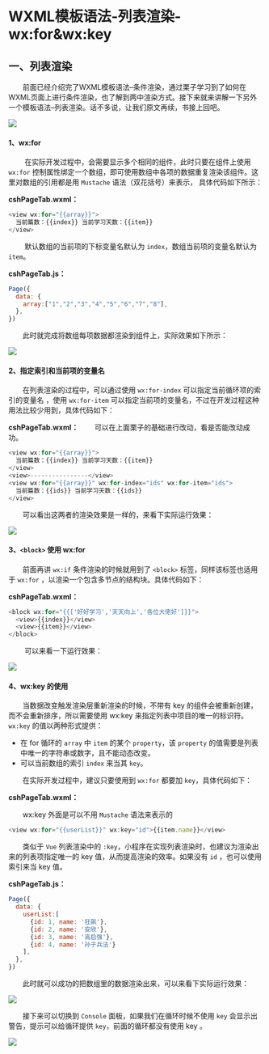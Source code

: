# WXML模板语法-列表渲染-wx:for&wx:key



## 一、列表渲染

  前面已经介绍完了WXML模板语法–条件渲染，通过栗子学习到了如何在WXML页面上进行条件渲染，也了解到两中渲染方式。接下来就来讲解一下另外一个模板语法–列表渲染。话不多说，让我们原文再续，书接上回吧。



![](https://blogwnx-bucket.oss-cn-beijing.aliyuncs.com/img/c8bde1a1ee5e49b89554490a67e354bf.gif)

#### 1、wx:for

   在实际开发过程中，会需要显示多个相同的组件，此时只要在组件上使用 `wx:for` 控制属性绑定一个数组，即可使用数组中各项的数据重复渲染该组件。这里对数组的引用都是用 `Mustache` 语法（双花括号）来表示， 具体代码如下所示：

**cshPageTab.wxml：**

```javascript
<view wx:for="{{array}}">
  当前篇数：{{index}} 当前学习天数：{{item}} 
</view> 
```

   默认数组的当前项的下标变量名默认为 `index`，数组当前项的变量名默认为 `item`。

**cshPageTab.js：**

```javascript
Page({
  data: {
	array:["1","2","3","4","5","6","7","8"],
  },
})
```

  此时就完成将数组每项数据都渲染到组件上，实际效果如下所示：



![](https://blogwnx-bucket.oss-cn-beijing.aliyuncs.com/img/46c38a0b315d4eed9e8b3e212d79cf93%5B1%5D.png)

#### 2、指定索引和当前项的变量名

  在列表渲染的过程中，可以通过使用 `wx:for-index` 可以指定当前循环项的索引的变量名 ，使用 `wx:for-item` 可以指定当前项的变量名，不过在开发过程这种用法比较少用到，具体代码如下：

**cshPageTab.wxml：**
  可以在上面栗子的基础进行改动，看是否能改动成功。

```javascript
<view wx:for="{{array}}">
  当前篇数：{{index}} 当前学习天数：{{item}} 
</view>
<view>----------------</view>
<view wx:for="{{array}}" wx:for-index="ids" wx:for-item="ids">
  当前篇数：{{ids}} 当前学习天数：{{ids}} 
</view>
```

  可以看出这两者的渲染效果是一样的，来看下实际运行效果：

![](https://blogwnx-bucket.oss-cn-beijing.aliyuncs.com/img/3115f9746ee241b9a126f46fa51cc1e5%5B1%5D.png)



#### 3、`<block>` 使用 wx:for

  前面再讲 `wx:if` 条件渲染的时候就用到了 `<block>` 标签，同样该标签也适用于 `wx:for` ，以渲染一个包含多节点的结构块。具体代码如下：

**cshPageTab.wxml：**

```javascript
<block wx:for="{{['好好学习','天天向上','各位大佬好']}}">
  <view>{{index}}</view>
  <view>{{item}}</view>
</block>
```

   可以来看一下运行效果：



![](https://blogwnx-bucket.oss-cn-beijing.aliyuncs.com/img/5af03e4f449a4b688b93fb3782de8f4b%5B1%5D.png)

#### 4、wx:key 的使用

  当数据改变触发渲染层重新渲染的时候，不带有 key 的组件会被重新创建，而不会重新排序，所以需要使用 wx:key 来指定列表中项目的唯一的标识符。`wx:key` 的值以两种形式提供：

- 在 for 循环的 `array` 中 `item` 的某个 `property`，该 `property` 的值需要是列表中唯一的字符串或数字，且不能动态改变。
- 可以当前数组的索引 `index` 来当其 `key`。

  在实际开发过程中，建议只要使用到 `wx:for` 都要加 `key`，具体代码如下：

**cshPageTab.wxml：**

  wx:key 外面是可以不用 `Mustache` 语法来表示的

```javascript
<view wx:for="{{userList}}" wx:key="id">{{item.name}}</view>
```

  类似于 `Vue` 列表渲染中的 `:key`，小程序在实现列表渲染时，也建议为渲染出来的列表项指定唯一的 key 值，从而提高渲染的效率。如果没有 `id` ，也可以使用索引来当 key 值。

**cshPageTab.js：**

```javascript
Page({
  data: {
	userList:[
      {id: 1, name: '狂飙'},
      {id: 2, name: '安欣'},
      {id: 3, name: '高启强'},
      {id: 4, name: '孙子兵法'}
    ],
  },
})
```

  此时就可以成功的把数组里的数据渲染出来，可以来看下实际运行效果：

![](https://blogwnx-bucket.oss-cn-beijing.aliyuncs.com/img/66e37e462f554e65b9e90ca291cd37e2%5B1%5D.png)



  接下来可以切换到 `Console` 面板，如果我们在循环时候不使用 `key` 会显示出警告，提示可以给循环提供 `key`，前面的循环都没有使用 key 。



![](https://blogwnx-bucket.oss-cn-beijing.aliyuncs.com/img/image-20240421222802229.png)

